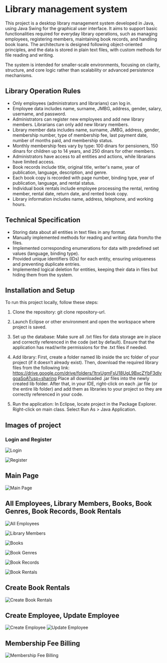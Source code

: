 # Library management system
This project is a desktop library management system developed in Java, using Java Swing for the graphical user interface. It aims to support basic functionalities required for everyday library operations, such as managing employees, registering members, maintaining book records, and handling book loans. The architecture is designed following object-oriented principles, and the data is stored in plain text files, with custom methods for file reading and writing.

The system is intended for smaller-scale environments, focusing on clarity, structure, and core logic rather than scalability or advanced persistence mechanisms.

## Library Operation Rules
- Only employees (administrators and librarians) can log in.
- Employee data includes name, surname, JMBG, address, gender, salary, username, and password.
- Administrators can register new employees and add new library members. Librarians can only add new library members.
- Library member data includes name, surname, JMBG, address, gender, membership number, type of membership fee, last payment date, number of months paid, and membership status.
- Monthly membership fees vary by type: 100 dinars for pensioners, 150 dinars for children up to 14 years, and 250 dinars for other members.
- Administrators have access to all entities and actions, while librarians have limited access.
- Book records include title, original title, writer's name, year of publication, language, description, and genre.
- Each book copy is recorded with page number, binding type, year of publication, language, and rental status.
- Individual book rentals include employee processing the rental, renting member, rental date, return date, and rented book copy.
- Library information includes name, address, telephone, and working hours.

## Technical Specification
- Storing data about all entities in text files in any format.
- Manually implemented methods for reading and writing data from/to the files.
- Implemented corresponding enumerations for data with predefined set values (language, binding type).
- Provided unique identifiers (IDs) for each entity, ensuring uniqueness and preventing duplicate entries.
- Implemented logical deletion for entities, keeping their data in files but hiding them from the system.

## Installation and Setup
To run this project locally, follow these steps:

1. Clone the repository:
   git clone repository-url.

2. Launch Eclipse or other environment and open the workspace where project is saved.

3. Set up the database:
Make sure all .txt files for data storage are in place and correctly referenced in the code (set by default).
Ensure that the application has read/write permissions for the .txt files if needed.

4. Add library:
First, create a folder named lib inside the src folder of your project (if it doesn’t already exist).
Then, download the required library files from the following link:
https://drive.google.com/drive/folders/1trxUgmFsU18UgL9BxcZYbF3dIvgoaSoA?usp=sharing
Place all downloaded .jar files into the newly created lib folder.
After that, in your IDE, right-click on each .jar file (or the entire lib folder) and add them as libraries to your project so they are correctly referenced in your code.

6. Run the application:
In Eclipse, locate project in the Package Explorer.
Right-click on main class.
Select Run As > Java Application.

## Images of project

### Login and Register
![Login](assets/login.png)

![Register](assets/registracija.png)

## Main Page
![Main Page](assets/pocetna.png)

## All Employees, Library Members, Books, Book Genres, Book Records, Book Rentals
![All Employees](assets/svi-zaposleni.png)

![Library Members](assets/clanovi-obrisi.png)

![Books](assets/knjige.png)

![Book Genres](assets/zanrovi.png)

![Book Records](assets/primerci.png)

![Book Rentals](assets/izdavanje.png)

## Create Book Rentals
![Create Book Rentals](assets/dodavanje-izdavanja.png)

## Create Employee, Update Employee
![Create Employee](assets/dodaj-zaposlenog.png)
![Update Employee](assets/izmeni-zaposlenog.png)

## Membership Fee Billing 
![Membership Fee Billing ](assets/obracun.png)

